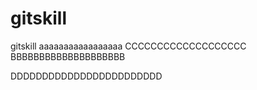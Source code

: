 # gitskill
gitskill
aaaaaaaaaaaaaaaaa
CCCCCCCCCCCCCCCCCCC
BBBBBBBBBBBBBBBBBBBB 

DDDDDDDDDDDDDDDDDDDDDDDD